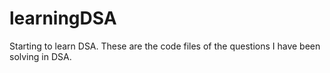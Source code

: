 # learningDSA
Starting to learn DSA. 
These are the code files of the questions I have been solving in DSA.
